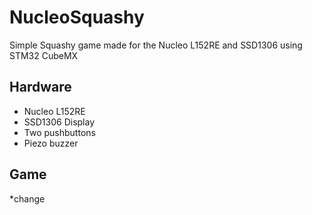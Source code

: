 # NucleoSquashy

Simple Squashy game made for the Nucleo L152RE and SSD1306 using STM32 CubeMX

## Hardware

* Nucleo L152RE
* SSD1306 Display
* Two pushbuttons
* Piezo buzzer

## Game
*change

